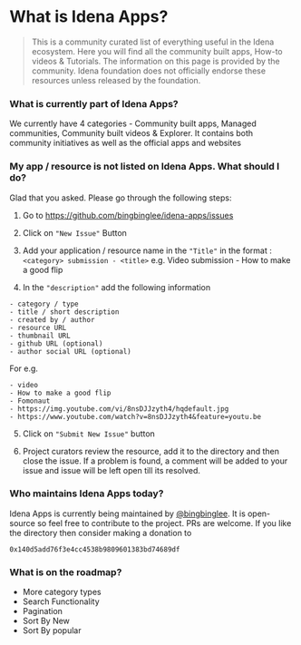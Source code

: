 # What is Idena Apps?
> This is a community curated list of everything useful in the Idena ecosystem. Here you will find all the community built apps, How-to videos & Tutorials. The information on this page is provided by the community. Idena foundation does not officially endorse these resources unless released by the foundation.


### What is currently part of Idena Apps?
We currently have 4 categories - Community built apps, Managed communities, Community built videos & Explorer. It contains both community initiatives as well as the official apps and websites

### My app / resource is not listed on Idena Apps. What should I do?
Glad that you asked. Please go through the following steps:

1. Go to https://github.com/bingbinglee/idena-apps/issues

2. Click on `"New Issue"` Button 

3. Add your application / resource name in the `"Title"` in the format : ```<category> submission - <title>```
e.g. Video submission - How to make a good flip 

4. In the `"description"` add the following information
```
- category / type
- title / short description
- created by / author 
- resource URL
- thumbnail URL 
- github URL (optional) 
- author social URL (optional) 
```

For e.g.

```
- video 
- How to make a good flip 
- Fomonaut
- https://img.youtube.com/vi/8nsDJJzyth4/hqdefault.jpg
- https://www.youtube.com/watch?v=8nsDJJzyth4&feature=youtu.be
```

5. Click on `"Submit New Issue"` button

6. Project curators review the resource, add it to the directory and then close the issue. If a problem is found, a comment will be added to your issue and issue will be left open till its resolved.


### Who maintains Idena Apps today? 
Idena Apps is currently being maintained by [@bingbinglee](https://github.com/bingbinglee/). It is open-source so feel free to contribute to the project. PRs are welcome. 
If you like the directory then consider making a donation to 

```0x140d5add76f3e4cc4538b9809601383bd74689df```


### What is on the roadmap?
- More category types
- Search Functionality
- Pagination
- Sort By New
- Sort By popular


